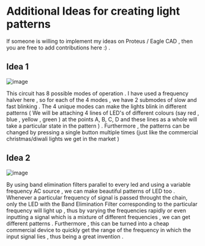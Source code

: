 # Additional Ideas for creating light patterns 

If someone is willing to implement my ideas on Proteus / Eagle CAD , then you are free to add contributions here :) .

## Idea 1
![image](https://user-images.githubusercontent.com/86561124/144742574-86aa5564-df19-4c83-beac-10a4062d4cb0.png)

This circuit has 8 possible modes of operation . I have used a frequency halver here , so for each of the 4 modes , we have 2 submodes of slow and fast blinking . The 4 unique modes can make the lights blink in different patterns ( We will be attaching 4 lines of LED's of different colours (say red , blue , yellow , green ) at the points A, B, C, D and these lines as a whole will take a particular state in the pattern ) . Furthermore , the patterns can be changed by pressing a single button multiple times (just like the commercial christmas/diwali lights we get in the market )

## Idea 2
![image](https://user-images.githubusercontent.com/86561124/144742596-163ecadc-ff4d-4032-ba83-e10a70e828d0.png)

By using band elimination filters parallel to every led and using a variable frequency AC source , we can make beautiful patterns of LED too . Whenever a particular frequency of signal is passed throught the chain, only the LED with the Band Elimination Filter corresponding to the particular frequency will light up , thus by varying the frequencies rapidly or even inputting a signal which is a mixture of different frequencies , we can get different patterns . Furthermore , this can be turned into a cheap commercial device to quickly get the range of the frequency in which the input signal lies , thus being a great invention .
